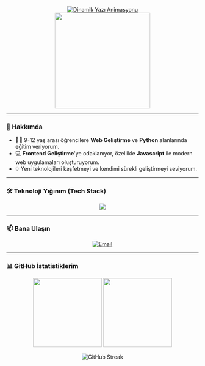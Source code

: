 <div align="center">
  <a href="https://git.io/typing-svg">
    <img src="https://readme-typing-svg.demolab.com?font=Fira+Code&weight=700&size=32&pause=1000&color=4FC08D&center=true&vCenter=true&width=435&lines=Merhaba%2C+ben+Arda!+%F0%9F%91%8B;Ben+Web+Geli%C5%9Ftiricisiyim.;Python+%26+Web+E%C4%9Fitmeniyim." alt="Dinamik Yazı Animasyonu">
  </a>
</div>

<div align="center">
  <img src="https://media.giphy.com/media/LmNwrBhejkK9EFP504/giphy.gif" width="250">
</div>

---

### 🚀 Hakkımda

- 👨‍🏫 9-12 yaş arası öğrencilere **Web Geliştirme** ve **Python** alanlarında eğitim veriyorum.
- 💻 **Frontend Geliştirme**'ye odaklanıyor, özellikle **Javascript** ile modern web uygulamaları oluşturuyorum.
- 💡 Yeni teknolojileri keşfetmeyi ve kendimi sürekli geliştirmeyi seviyorum.

---

### 🛠️ Teknoloji Yığınım (Tech Stack)

<p align="center">
  <a href="https://skillicons.dev">
    <img src="https://skillicons.dev/icons?i=javascript,html,css,bootstrap,python,vscode,git" />
  </a>
</p>

---

### 📫 Bana Ulaşın

<p align="center">
  <a href="mailto:onur.arda.ozc@gmail.com"><img src="https://img.shields.io/badge/Email-D14836?style=for-the-badge&logo=gmail&logoColor=white" alt="Email"/></a>
  </p>

---

### 📊 GitHub İstatistiklerim

<p align="center">
  <img height="180em" src="https://github-readme-stats.vercel.app/api?username=arda-ozcan&show_icons=true&theme=tokyonight&include_all_commits=true&count_private=true&hide_border=true&border_radius=8"/>
  <img height="180em" src="https://github-readme-stats.vercel.app/api/top-langs/?username=arda-ozcan&layout=compact&langs_count=8&theme=tokyonight&hide_border=true&border_radius=8"/>
</p>
<p align="center">
  <img align="center" src="https://github-readme-streak-stats.herokuapp.com/?user=arda-ozcan&theme=tokyonight&hide_border=true&border_radius=8&date_format=j%20M%5B%20Y%5D" alt="GitHub Streak" />
</p>

